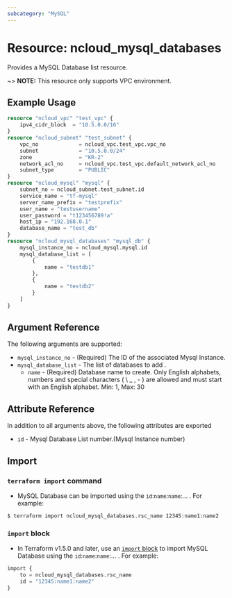 ```yaml
---
subcategory: "MySQL"
---
```


# Resource: ncloud_mysql_databases

Provides a MySQL Database list resource.

~> **NOTE:** This resource only supports VPC environment.

## Example Usage

```terraform
resource "ncloud_vpc" "test_vpc" {
	ipv4_cidr_block  = "10.5.0.0/16"
}
resource "ncloud_subnet" "test_subnet" {
	vpc_no             = ncloud_vpc.test_vpc.vpc_no
	subnet             = "10.5.0.0/24"
	zone               = "KR-2"
	network_acl_no     = ncloud_vpc.test_vpc.default_network_acl_no
	subnet_type        = "PUBLIC"
}
resource "ncloud_mysql" "mysql" {
	subnet_no = ncloud_subnet.test_subnet.id
	service_name = "tf-mysql"
	server_name_prefix = "testprefix"
	user_name = "testusername"
	user_password = "t123456789!a"
	host_ip = "192.168.0.1"
	database_name = "test_db"
}
resource "ncloud_mysql_databases" "mysql_db" {
	mysql_instance_no = ncloud_mysql.mysql.id
	mysql_database_list = [
		{
			name = "testdb1"
		},
		{
			name = "testdb2"
		}
	]
}
```

## Argument Reference
The following arguments are supported:

* `mysql_instance_no` - (Required) The ID of the associated Mysql Instance.
* `mysql_database_list` - The list of databases to add .
  * `name` - (Required) Database name to create. Only English alphabets, numbers and special characters ( \ _ , - ) are allowed and must start with an English alphabet. Min: 1, Max: 30

## Attribute Reference
In addition to all arguments above, the following attributes are exported

* `id` - Mysql Database List number.(Mysql Instance number)

## Import

### `terraform import` command

* MySQL Database can be imported using the `id`:`name`:`name`:... . For example:

```console
$ terraform import ncloud_mysql_databases.rsc_name 12345:name1:name2
```

### `import` block

* In Terraform v1.5.0 and later, use an [`import` block](https://developer.hashicorp.com/terraform/language/import) to import MySQL Database using the `id`:`name`:`name`:... . For example:

```terraform
import {
    to = ncloud_mysql_databases.rsc_name
    id = "12345:name1:name2"
}
```
